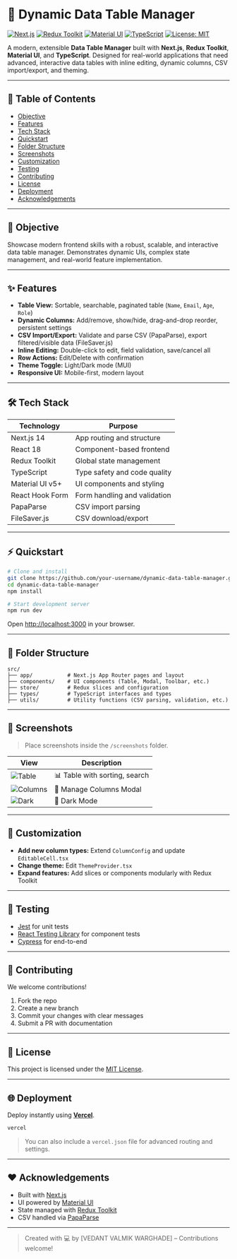 # 🚀 Dynamic Data Table Manager

[![Next.js](https://img.shields.io/badge/Next.js-15.3.4-blue?logo=next.js)](https://nextjs.org/)
[![Redux Toolkit](https://img.shields.io/badge/Redux%20Toolkit-2.8.2-purple?logo=redux)](https://redux-toolkit.js.org/)
[![Material UI](https://img.shields.io/badge/Material--UI-7.2.0-blue?logo=mui)](https://mui.com/)
[![TypeScript](https://img.shields.io/badge/TypeScript-5.x-blue?logo=typescript)](https://www.typescriptlang.org/)
[![License: MIT](https://img.shields.io/badge/License-MIT-yellow.svg)](LICENSE)

A modern, extensible **Data Table Manager** built with **Next.js**, **Redux Toolkit**, **Material UI**, and **TypeScript**. Designed for real-world applications that need advanced, interactive data tables with inline editing, dynamic columns, CSV import/export, and theming.

---

## 📑 Table of Contents

- [Objective](#objective)
- [Features](#features)
- [Tech Stack](#tech-stack)
- [Quickstart](#quickstart)
- [Folder Structure](#folder-structure)
- [Screenshots](#screenshots)
- [Customization](#customization)
- [Testing](#testing)
- [Contributing](#contributing)
- [License](#license)
- [Deployment](#deployment)
- [Acknowledgements](#acknowledgements)

---

## 🎯 Objective

Showcase modern frontend skills with a robust, scalable, and interactive data table manager. Demonstrates dynamic UIs, complex state management, and real-world feature implementation.

---

## ✨ Features

- **Table View:** Sortable, searchable, paginated table (`Name`, `Email`, `Age`, `Role`)
- **Dynamic Columns:** Add/remove, show/hide, drag-and-drop reorder, persistent settings
- **CSV Import/Export:** Validate and parse CSV (PapaParse), export filtered/visible data (FileSaver.js)
- **Inline Editing:** Double-click to edit, field validation, save/cancel all
- **Row Actions:** Edit/Delete with confirmation
- **Theme Toggle:** Light/Dark mode (MUI)
- **Responsive UI:** Mobile-first, modern layout

---

## 🛠 Tech Stack

| Technology        | Purpose                        |
|-------------------|-------------------------------|
| Next.js 14        | App routing and structure      |
| React 18          | Component-based frontend       |
| Redux Toolkit     | Global state management        |
| TypeScript        | Type safety and code quality   |
| Material UI v5+   | UI components and styling      |
| React Hook Form   | Form handling and validation   |
| PapaParse         | CSV import parsing             |
| FileSaver.js      | CSV download/export            |

---

## ⚡ Quickstart

```bash
# Clone and install
git clone https://github.com/your-username/dynamic-data-table-manager.git
cd dynamic-data-table-manager
npm install

# Start development server
npm run dev
```

Open [http://localhost:3000](http://localhost:3000) in your browser.

---

## 📁 Folder Structure

```
src/
├── app/           # Next.js App Router pages and layout
├── components/    # UI components (Table, Modal, Toolbar, etc.)
├── store/         # Redux slices and configuration
├── types/         # TypeScript interfaces and types
├── utils/         # Utility functions (CSV parsing, validation, etc.)
```

---

## 📸 Screenshots

> Place screenshots inside the `/screenshots` folder.

| View                                            | Description                   |
|-------------------------------------------------|-------------------------------|
| ![Table](./screenshots/table-view.png)          | 📊 Table with sorting, search |
| ![Columns](./screenshots/column-management.png) | 🔧 Manage Columns Modal       |
| ![Dark](./screenshots/dark-mode.png)            | 🌙 Dark Mode                  |

---

## 🧩 Customization

- **Add new column types:** Extend `ColumnConfig` and update `EditableCell.tsx`
- **Change theme:** Edit `ThemeProvider.tsx`
- **Expand features:** Add slices or components modularly with Redux Toolkit

---

## 🧪 Testing

- [Jest](https://jestjs.io/) for unit tests
- [React Testing Library](https://testing-library.com/) for component tests
- [Cypress](https://www.cypress.io/) for end-to-end

---

## 🤝 Contributing

We welcome contributions!  
1. Fork the repo  
2. Create a new branch  
3. Commit your changes with clear messages  
4. Submit a PR with documentation

---

## 📄 License

This project is licensed under the [MIT License](LICENSE).

---

## 🌐 Deployment

Deploy instantly using **[Vercel](https://vercel.com/)**.

```bash
vercel
```

> You can also include a `vercel.json` file for advanced routing and settings.

---

## ❤️ Acknowledgements

- Built with [Next.js](https://nextjs.org/)
- UI powered by [Material UI](https://mui.com/)
- State managed with [Redux Toolkit](https://redux-toolkit.js.org/)
- CSV handled via [PapaParse](https://www.papaparse.com/)

---

> Created with 💻 by [VEDANT VALMIK WARGHADE] – Contributions welcome!


